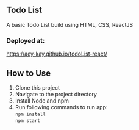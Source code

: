 ## Todo List
A basic Todo List build using HTML, CSS, ReactJS

### Deployed at:
 https://aey-kay.github.io/todoList-react/

## How to Use

1. Clone this project
2. Navigate to the project directory
3. Install Node and npm 
4. Run following commands to run app: <br>
   `npm install` <br>
   `npm start`

